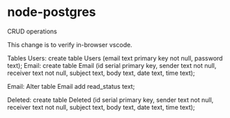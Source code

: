 # node-postgres
CRUD operations

This change is to verify in-browser vscode.

Tables
  Users: create table Users (email text primary key not null, password text);
  Email: create table Email (id serial primary key, sender text not null, receiver text not null, subject text, body text, date text, time text);
  
  Email: Alter table Email add read_status text;
  
  
  Deleted: create table Deleted (id serial primary key, sender text not null, receiver text not null, subject text, body text, date text, time text);
